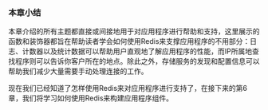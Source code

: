 ### 本章小结

本章介绍的所有主题都直接或间接地用于对应用程序进行帮助和支持，这里展示的函数和装饰器都旨在帮助读者学会如何使用Redis来支撑应用程序的不用部分：日志、计数器以及统计数据可以帮助用户直观地了解应用程序的性能，而IP所属地查找程序则可以告诉你客户所在的地点。除此之外，存储服务的发现和配置信息可以帮助我们减少大量需要手动处理连接的工作。

现在我们已经知道了怎样使用Redis来对应用程序进行支持了，在接下来的第6章，我们将学习如何使用Redis来构建应用程序组件。

